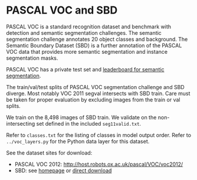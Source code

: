# PASCAL VOC and SBD

PASCAL VOC is a standard recognition dataset and benchmark with detection and semantic segmentation challenges.
The semantic segmentation challenge annotates 20 object classes and background.
The Semantic Boundary Dataset (SBD) is a further annotation of the PASCAL VOC data that provides more semantic segmentation and instance segmentation masks.

PASCAL VOC has a private test set and [leaderboard for semantic segmentation](http://host.robots.ox.ac.uk:8080/leaderboard/displaylb.php?challengeid=11&compid=6).

The train/val/test splits of PASCAL VOC segmentation challenge and SBD diverge.
Most notably VOC 2011 segval intersects with SBD train.
Care must be taken for proper evaluation by excluding images from the train or val splits.

We train on the 8,498 images of SBD train.
We validate on the non-intersecting set defined in the included `seg11valid.txt`.

Refer to `classes.txt` for the listing of classes in model output order.
Refer to `../voc_layers.py` for the Python data layer for this dataset.

See the dataset sites for download:

- PASCAL VOC 2012: http://host.robots.ox.ac.uk/pascal/VOC/voc2012/
- SBD: see [homepage](https://9bc0b5eb4c18f1fc9a28517a91305702c68a10ae.googledrive.com/host/0ByUkob0WA1-NQi1sNlg4WkJQbTg/codes/SBD/download.html) or [direct download](http://www.eecs.berkeley.edu/Research/Projects/CS/vision/grouping/semantic_contours/benchmark.tgz)
